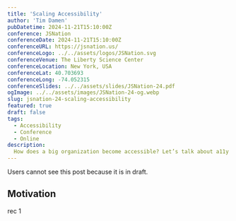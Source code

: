 ```yaml
---
title: 'Scaling Accessibility'
author: 'Tim Damen'
pubDatetime: 2024-11-21T15:10:00Z
conference: JSNation
conferenceDate: 2024-11-21T15:10:00Z
conferenceURL: https://jsnation.us/
conferenceLogo: ../../assets/logos/JSNation.svg
conferenceVenue: The Liberty Science Center
conferenceLocation: New York, USA
conferenceLat: 40.703693
conferenceLong: -74.052315
conferenceSlides: ../../assets/slides/JSNation-24.pdf
ogImage: ../../assets/images/JSNation-24-og.webp
slug: jsnation-24-scaling-accessibility
featured: true
draft: false
tags:
  - Accessibility
  - Conference
  - Online
description:
  How does a big organization become accessible? Let’s talk about a11y scaling strategies. To find out how to become accessible, and stay accessible.
---
```


Users cannot see this post because it is in draft.

## Motivation

rec 1
